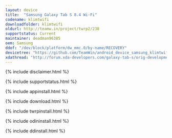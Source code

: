 ```yaml
---
layout: device
title:  "Samsung Galaxy Tab S 8.4 Wi-Fi"
codename: klimtwifi
downloadfolder: klimtwifi
oldurl: http://teamw.in/project/twrp2/238
supportstatus: Current
maintainer: deadman96385
oem: Samsung
ddof: "/dev/block/platform/dw_mmc.0/by-name/RECOVERY"
devicetree: "https://github.com/TeamWin/android_device_samsung_klimtwifi"
xdathread: "http://forum.xda-developers.com/galaxy-tab-s/orig-development/recovery-twrp-2-7-1-0-touch-recovery-t2817100"
---
```


{% include disclaimer.html %}

{% include supportstatus.html %}

{% include appinstall.html %}

{% include download.html %}

{% include twrpinstall.html %}

{% include odininstall.html %}

{% include ddinstall.html %}
